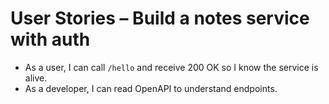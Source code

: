 # User Stories – Build a notes service with auth

- As a user, I can call `/hello` and receive 200 OK so I know the service is alive.
- As a developer, I can read OpenAPI to understand endpoints.
